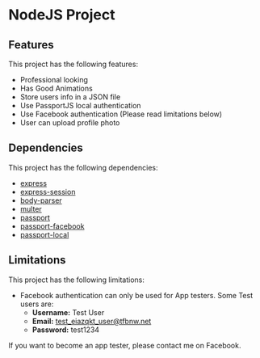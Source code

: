 # NodeJS Project

## Features

This project has the following features:

- Professional looking
- Has Good Animations
- Store users info in a JSON file
- Use PassportJS local authentication
- Use Facebook authentication (Please read limitations below)
- User can upload profile photo

## Dependencies

This project has the following dependencies:

- [express](https://expressjs.com/ "The most popular NodeJS Framerwork")
- [express-session](https://github.com/expressjs/session/ "Simple session middleware for Express")
- [body-parser](https://www.npmjs.com/package/body-parser "Node.js body parsing middleware.")
- [multer](https://www.npmjs.com/package/multer "NodeJS middleware for handling multipart/form-data")
- [passport](http://www.passportjs.org/ "Simple, unobtrusive authentication for Node.js")
- [passport-facebook](http://www.passportjs.org/packages/passport-facebook/ "Passport strategy for authenticating with Facebook")
- [passport-local](http://www.passportjs.org/packages/passport-local/ "Passport strategy for authenticating with a username and password.")

## Limitations

This project has the following limitations:

- Facebook authentication can only be used for App testers. Some Test users are:
  - **Username:** Test User
  - **Email:** test_eiazqkt_user@tfbnw.net
  - **Password:** test1234

If you want to become an app tester, please contact me on Facebook.
